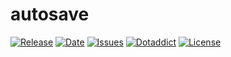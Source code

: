 # autosave

[![Release](https://img.shields.io/github/v/release/franck-paul/autosave)](https://github.com/franck-paul/autosave/releases)
[![Date](https://img.shields.io/github/release-date/franck-paul/autosave)](https://github.com/franck-paul/autosave/releases)
[![Issues](https://img.shields.io/github/issues/franck-paul/autosave)](https://github.com/franck-paul/autosave/issues)
[![Dotaddict](https://img.shields.io/badge/dotaddict-official-green.svg)](https://plugins.dotaddict.org/dc2/details/autosave)
[![License](https://img.shields.io/github/license/franck-paul/autosave)](https://github.com/franck-paul/autosave/blob/master/LICENSE)

